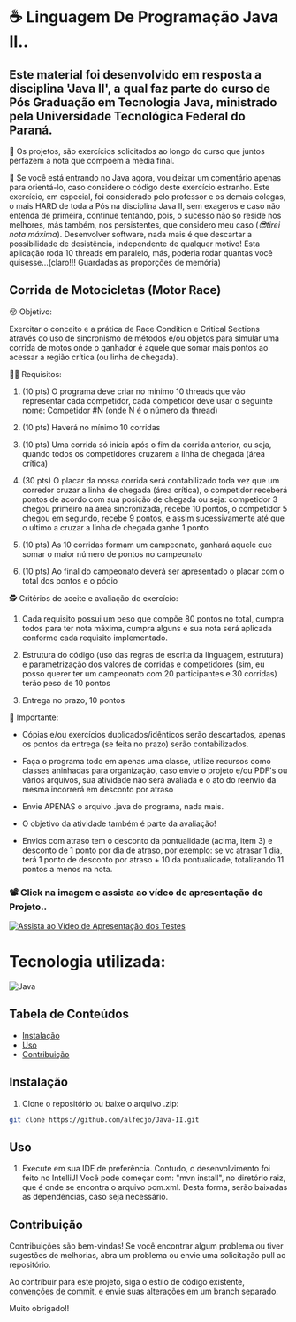 # ☕ Linguagem De Programação Java II..

## Este material foi desenvolvido em resposta a disciplina 'Java II', a qual faz parte do curso de Pós Graduação em Tecnologia Java, ministrado pela Universidade Tecnológica Federal do Paraná.
🎉 Os projetos, são exercícios solicitados ao longo do curso que juntos perfazem a nota que compõem a média final.

🥋 Se você está entrando no Java agora, vou deixar um comentário apenas para orientá-lo, caso considere o código deste exercício estranho. Este exercício, em especial, foi considerado pelo professor e os demais colegas, o mais HARD de toda a Pós na disciplina Java II, sem exageros e caso não entenda de primeira, continue tentando, pois, o sucesso não só reside nos melhores, más também, nos persistentes, que considero meu caso (_😎tirei nota máxima_). Desenvolver software, nada mais é que descartar a possibilidade de desistência, independente de qualquer motivo! Esta aplicação roda 10 threads em paralelo, más, poderia rodar quantas você quisesse...(claro!!! Guardadas as proporções de memória)

## Corrida de Motocicletas (Motor Race)

😵 Objetivo:

Exercitar o conceito e a prática de Race Condition e Critical Sections através do uso de sincronismo de métodos e/ou objetos para simular uma corrida de motos onde o ganhador é aquele que somar mais pontos ao acessar a região crítica (ou linha de chegada).

👨‍💻 Requisitos:

1. (10 pts) O programa deve criar no mínimo 10 threads que vão representar cada competidor, cada competidor deve usar o seguinte nome: Competidor #N (onde N é o número da thread)

2. (10 pts) Haverá no mínimo 10 corridas

3. (10 pts) Uma corrida só inicia após o fim da corrida anterior, ou seja, quando todos os competidores cruzarem a linha de chegada (área crítica)

4. (30 pts) O placar da nossa corrida será contabilizado toda vez que um corredor cruzar a linha de chegada (área crítica), o competidor receberá pontos de acordo com sua posição de chegada ou seja: competidor 3 chegou primeiro na área sincronizada, recebe 10 pontos, o competidor 5 chegou em segundo, recebe 9 pontos, e assim sucessivamente até que o ultimo a cruzar a linha de chegada ganhe 1 ponto

5. (10 pts) As 10 corridas formam um campeonato, ganhará aquele que somar o maior número de pontos no campeonato

6. (10 pts) Ao final do campeonato deverá ser apresentado o placar com o total dos pontos e o pódio

🕵️ Critérios de aceite e avaliação do exercício:

1. Cada requisito possui um peso que compõe 80 pontos no total, cumpra todos para ter nota máxima, cumpra alguns e sua nota será aplicada conforme cada requisito implementado.

2. Estrutura do código (uso das regras de escrita da linguagem, estrutura) e parametrização dos valores de corridas e competidores (sim, eu posso querer ter um campeonato com 20 participantes e 30 corridas) terão peso de 10 pontos

3. Entrega no prazo, 10 pontos

🎯 Importante:

- Cópias e/ou exercícios duplicados/idênticos serão descartados, apenas os pontos da entrega (se feita no prazo) serão contabilizados.

- Faça o programa todo em apenas uma classe, utilize recursos como classes aninhadas para organização, caso envie o projeto e/ou PDF's ou vários arquivos, sua atividade não será avaliada e o ato do reenvio da mesma incorrerá em desconto por atraso

- Envie APENAS o arquivo .java do programa, nada mais.

- O objetivo da atividade também é parte da avaliação!

- Envios com atraso tem o desconto da pontualidade (acima, item 3) e desconto de 1 ponto por dia de atraso, por exemplo: se vc atrasar 1 dia, terá 1 ponto de desconto por atraso + 10 da pontualidade, totalizando 11 pontos a menos na nota.

### 📽️ Click na imagem e assista ao vídeo de apresentação do Projeto..     

[![Assista ao Vídeo de Apresentação dos Testes](https://img.youtube.com/vi/2_WtivOfl_M/maxresdefault.jpg)](https://www.youtube.com/watch?v=2_WtivOfl_M)

# Tecnologia utilizada:

![Java](https://img.shields.io/badge/java-%23ED8B00.svg?style=for-the-badge&logo=openjdk&logoColor=white)

## Tabela de Conteúdos

- [Instalação](#Instalação)
- [Uso](#Uso)
- [Contribuição](#Contribuição)

## Instalação

1. Clone o repositório ou baixe o arquivo .zip:

```bash
git clone https://github.com/alfecjo/Java-II.git
```
## Uso

1. Execute em sua IDE de preferência. Contudo, o desenvolvimento foi feito no IntelliJ! Você pode começar com: "mvn install", no diretório raiz, que é onde se encontra o
   arquivo pom.xml. Desta forma, serão baixadas as dependências, caso seja necessário.

## Contribuição

Contribuições são bem-vindas! Se você encontrar algum problema ou tiver sugestões de melhorias, abra um problema ou envie uma solicitação pull ao repositório.

Ao contribuir para este projeto, siga o estilo de código existente, [convenções de commit](https://www.conventionalcommits.org/en/v1.0.0/), e envie suas alterações em um branch separado.

Muito obrigado!!
